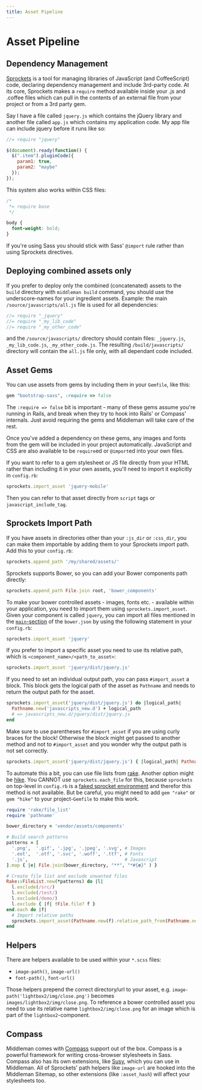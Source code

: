 ```yaml
---
title: Asset Pipeline
---
```


# Asset Pipeline

## Dependency Management

[Sprockets] is a tool for managing libraries of JavaScript (and CoffeeScript) code, declaring dependency management and include 3rd-party code. At its core, Sprockets makes a `require` method available inside your .js and .coffee files which can pull in the contents of an external file from your project or from a 3rd party gem.

Say I have a file called `jquery.js` which contains the jQuery library and another file called `app.js` which contains my application code. My app file can include jquery before it runs like so:

``` javascript
//= require "jquery"

$(document).ready(function() {
  $(".item").pluginCode({
    param1: true,
    param2: "maybe"
  });
});
```

This system also works within CSS files:

``` css
/*
 *= require base
 */

body {
  font-weight: bold;
}

```

If you're using Sass you should stick with Sass' `@import` rule rather than using Sprockets directives.

## Deploying combined assets only

If you prefer to deploy only the combined (concatenated) assets to the `build` directory with `middleman build` command, you should use the underscore-names for your ingredient assets. Example: the main `/source/javascripts/all.js` file is used for all dependencies:

``` javascript
//= require "_jquery"
//= require "_my_lib_code"
//= require "_my_other_code"
```

and the `/source/javascripts/` directory should contain files: `_jquery.js`, `_my_lib_code.js`, `_my_other_code.js`. The resulting `/build/javascripts/` directory will contain the `all.js` file only, with all dependant code included.

## Asset Gems

You can use assets from gems by including them in your `Gemfile`, like this:

```ruby
gem "bootstrap-sass", :require => false
```

The `:require => false` bit is important - many of these gems assume you're running in Rails, and break when they try to hook into Rails' or Compass' internals. Just avoid requiring the gems and Middleman will take care of the rest.

Once you've added a dependency on these gems, any images and fonts from the gem will be included in your project automatically. JavaScript and CSS are also available to be `require`ed or `@import`ed into your own files.

If you want to refer to a gem stylesheet or JS file directly from your HTML rather than including it in your own assets, you'll need to import it explicitly in `config.rb`:

```ruby
sprockets.import_asset 'jquery-mobile'
```

Then you can refer to that asset directly from `script` tags or `javascript_include_tag`.

## Sprockets Import Path

If you have assets in directories other than your `:js_dir` or `:css_dir`, you can make them importable by adding them to your Sprockets import path. Add this to your `config.rb`:

```ruby
sprockets.append_path '/my/shared/assets/'
```

Sprockets supports Bower, so you can add your Bower components path directly:

```ruby
sprockets.append_path File.join root, 'bower_components'
```

To make your bower controlled assets - images, fonts etc. - available within
your application, you need to import them using `sprockets.import_asset`. Given
your component is called `jquery`, you can import all files mentioned in the
[`main`-section](https://github.com/bower/bower.json-spec) of the `bower.json`
by using the following statement in your `config.rb`:

```ruby
sprockets.import_asset 'jquery'
```

If you prefer to import a specific asset you need to use its relative path,
which is `<component_name>/<path_to_asset>`:

```ruby
sprockets.import_asset 'jquery/dist/jquery.js'
```

If you need to set an individual output path, you can pass `#import_asset`
a block. This block gets the logical path of the asset as `Pathname` and needs
to return the output path for the asset.

```ruby
sprockets.import_asset('jquery/dist/jquery.js') do |logical_path|
  Pathname.new('javascripts_new.d') + logical_path
  # => javascripts_new.d/jquery/dist/jquery.js
end
```

Make sure to use parentheses for `#import_asset` if you are using curly braces
for the block! Otherwise the block might get passed to another method and not
to `#import_asset` and you wonder why the output path is not set correctly.

```ruby
sprockets.import_asset('jquery/dist/jquery.js') { |logical_path| Pathname.new('javascripts_new.d') + logical_path }
```

To automate this a bit, you can use file lists from
[rake](https://github.com/jimweirich/rake). Another option might be
[hike](https://github.com/sstephenson/hike). You CANNOT use
`sprockets.each_file` for this, because `sprockets` on top-level in `config.rb`
is a [faked sprocket
environment](https://github.com/middleman/middleman-sprockets/blob/master/lib/middleman-sprockets/config_only_environment.rb)
and therefor this method is not available. But be careful, you might need to add `gem
"rake"` or `gem "hike"` to your project-`Gemfile` to make this work.

```ruby
require 'rake/file_list'
require 'pathname'

bower_directory = 'vendor/assets/components'

# Build search patterns
patterns = [
  '.png',  '.gif', '.jpg', '.jpeg', '.svg', # Images
  '.eot',  '.otf', '.svc', '.woff', '.ttf', # Fonts
  '.js',                                    # Javascript
].map { |e| File.join(bower_directory, "**", "*#{e}" ) }

# Create file list and exclude unwanted files
Rake::FileList.new(*patterns) do |l|
  l.exclude(/src/)
  l.exclude(/test/)
  l.exclude(/demo/)
  l.exclude { |f| !File.file? f }
end.each do |f|
  # Import relative paths
  sprockets.import_asset(Pathname.new(f).relative_path_from(Pathname.new(bower_directory)))
end
```

## Helpers

There are helpers available to be used within your `*.scss` files:

* `image-path()`, `image-url()`
* `font-path()`, `font-url()`

Those helpers prepend the correct directory/url to your asset, e.g. `image-path('lightbox2/img/close.png')` becomes `images/lightbox2/img/close.png`. To reference a bower controlled asset you need to use its relative name `lightbox2/img/close.png` for an image which is part of the `lightbox2`-component.

## Compass

Middleman comes with [Compass] support out of the box. Compass is a powerful framework for writing cross-browser stylesheets in Sass. Compass also has its own extensions, like [Susy], which you can use in Middleman. All of Sprockets' path helpers like `image-url` are hooked into the Middleman Sitemap, so other extensions (like `:asset_hash`) will affect your stylesheets too.

[Sprockets]: https://github.com/sstephenson/sprockets
[Compass]: http://compass-style.org
[Susy]: http://susy.oddbird.net
